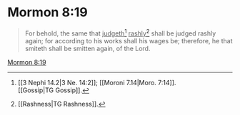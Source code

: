 # Mormon 8:19

> For behold, the same that <u>judgeth</u>[^a] <u>rashly</u>[^b] shall be judged rashly again; for according to his works shall his wages be; therefore, he that smiteth shall be smitten again, of the Lord.

[Mormon 8:19](https://www.churchofjesuschrist.org/study/scriptures/bofm/morm/8?lang=eng&id=p19#p19)


[^a]: [[3 Nephi 14.2|3 Ne. 14:2]]; [[Moroni 7.14|Moro. 7:14]]. [[Gossip|TG Gossip]].  
[^b]: [[Rashness|TG Rashness]].  
